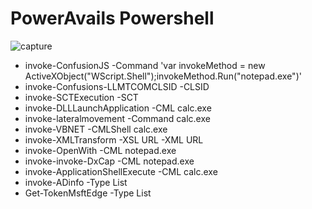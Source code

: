 # PowerAvails Powershell 

![capture](https://user-images.githubusercontent.com/25440152/40957965-4bc331bc-684c-11e8-985d-a50702330232.PNG)

*   invoke-ConfusionJS -Command 'var invokeMethod = new ActiveXObject("WScript.Shell");invokeMethod.Run("notepad.exe")'
*   invoke-Confusions-LLMTCOMCLSID -CLSID 
*   invoke-SCTExecution -SCT 
*   invoke-DLLLaunchApplication -CML calc.exe
*   invoke-lateralmovement -Command calc.exe
*   invoke-VBNET -CMLShell calc.exe
*   invoke-XMLTransform -XSL URL -XML URL
*   invoke-OpenWith -CML notepad.exe
*   invoke-invoke-DxCap -CML notepad.exe
*   invoke-ApplicationShellExecute -CML calc.exe  
*   invoke-ADinfo -Type List    
*   Get-TokenMsftEdge -Type List    
